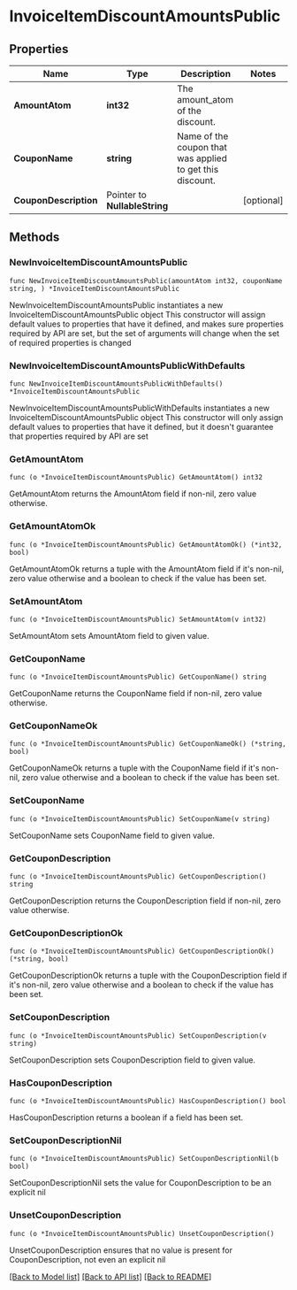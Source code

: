 # InvoiceItemDiscountAmountsPublic

## Properties

Name | Type | Description | Notes
------------ | ------------- | ------------- | -------------
**AmountAtom** | **int32** | The amount_atom of the discount. | 
**CouponName** | **string** | Name of the coupon that was applied to get this discount. | 
**CouponDescription** | Pointer to **NullableString** |  | [optional] 

## Methods

### NewInvoiceItemDiscountAmountsPublic

`func NewInvoiceItemDiscountAmountsPublic(amountAtom int32, couponName string, ) *InvoiceItemDiscountAmountsPublic`

NewInvoiceItemDiscountAmountsPublic instantiates a new InvoiceItemDiscountAmountsPublic object
This constructor will assign default values to properties that have it defined,
and makes sure properties required by API are set, but the set of arguments
will change when the set of required properties is changed

### NewInvoiceItemDiscountAmountsPublicWithDefaults

`func NewInvoiceItemDiscountAmountsPublicWithDefaults() *InvoiceItemDiscountAmountsPublic`

NewInvoiceItemDiscountAmountsPublicWithDefaults instantiates a new InvoiceItemDiscountAmountsPublic object
This constructor will only assign default values to properties that have it defined,
but it doesn't guarantee that properties required by API are set

### GetAmountAtom

`func (o *InvoiceItemDiscountAmountsPublic) GetAmountAtom() int32`

GetAmountAtom returns the AmountAtom field if non-nil, zero value otherwise.

### GetAmountAtomOk

`func (o *InvoiceItemDiscountAmountsPublic) GetAmountAtomOk() (*int32, bool)`

GetAmountAtomOk returns a tuple with the AmountAtom field if it's non-nil, zero value otherwise
and a boolean to check if the value has been set.

### SetAmountAtom

`func (o *InvoiceItemDiscountAmountsPublic) SetAmountAtom(v int32)`

SetAmountAtom sets AmountAtom field to given value.


### GetCouponName

`func (o *InvoiceItemDiscountAmountsPublic) GetCouponName() string`

GetCouponName returns the CouponName field if non-nil, zero value otherwise.

### GetCouponNameOk

`func (o *InvoiceItemDiscountAmountsPublic) GetCouponNameOk() (*string, bool)`

GetCouponNameOk returns a tuple with the CouponName field if it's non-nil, zero value otherwise
and a boolean to check if the value has been set.

### SetCouponName

`func (o *InvoiceItemDiscountAmountsPublic) SetCouponName(v string)`

SetCouponName sets CouponName field to given value.


### GetCouponDescription

`func (o *InvoiceItemDiscountAmountsPublic) GetCouponDescription() string`

GetCouponDescription returns the CouponDescription field if non-nil, zero value otherwise.

### GetCouponDescriptionOk

`func (o *InvoiceItemDiscountAmountsPublic) GetCouponDescriptionOk() (*string, bool)`

GetCouponDescriptionOk returns a tuple with the CouponDescription field if it's non-nil, zero value otherwise
and a boolean to check if the value has been set.

### SetCouponDescription

`func (o *InvoiceItemDiscountAmountsPublic) SetCouponDescription(v string)`

SetCouponDescription sets CouponDescription field to given value.

### HasCouponDescription

`func (o *InvoiceItemDiscountAmountsPublic) HasCouponDescription() bool`

HasCouponDescription returns a boolean if a field has been set.

### SetCouponDescriptionNil

`func (o *InvoiceItemDiscountAmountsPublic) SetCouponDescriptionNil(b bool)`

 SetCouponDescriptionNil sets the value for CouponDescription to be an explicit nil

### UnsetCouponDescription
`func (o *InvoiceItemDiscountAmountsPublic) UnsetCouponDescription()`

UnsetCouponDescription ensures that no value is present for CouponDescription, not even an explicit nil

[[Back to Model list]](../README.md#documentation-for-models) [[Back to API list]](../README.md#documentation-for-api-endpoints) [[Back to README]](../README.md)


